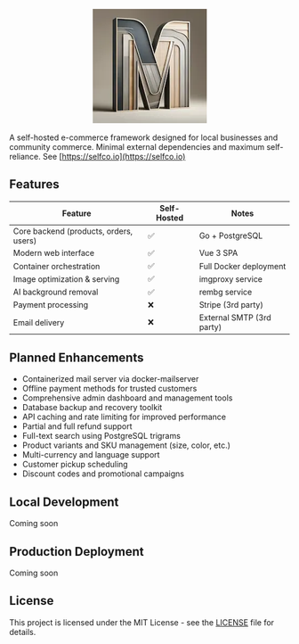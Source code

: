 <p align="center">
  <img src="https://github.com/dgyurics/marketplace/blob/main/logo.webp?raw=true" alt="marketplace">
</p>

A self-hosted e-commerce framework designed for local businesses and community commerce. Minimal external dependencies and maximum self-reliance. See [https://selfco.io](https://selfco.io)

## Features

| Feature | Self-Hosted | Notes |
|---------|-------------|-------|
| Core backend (products, orders, users) | ✅ | Go + PostgreSQL |
| Modern web interface | ✅ | Vue 3 SPA |
| Container orchestration | ✅ | Full Docker deployment |
| Image optimization & serving | ✅ | imgproxy service |
| AI background removal | ✅ | rembg service |
| Payment processing | ❌ | Stripe (3rd party) |
| Email delivery | ❌ | External SMTP (3rd party) |

## Planned Enhancements

* Containerized mail server via docker-mailserver
* Offline payment methods for trusted customers
* Comprehensive admin dashboard and management tools
* Database backup and recovery toolkit
* API caching and rate limiting for improved performance
* Partial and full refund support
* Full-text search using PostgreSQL trigrams
* Product variants and SKU management (size, color, etc.)
* Multi-currency and language support
* Customer pickup scheduling
* Discount codes and promotional campaigns

## Local Development

Coming soon

## Production Deployment

Coming soon

## License

This project is licensed under the MIT License - see the [LICENSE](LICENSE) file for details.
